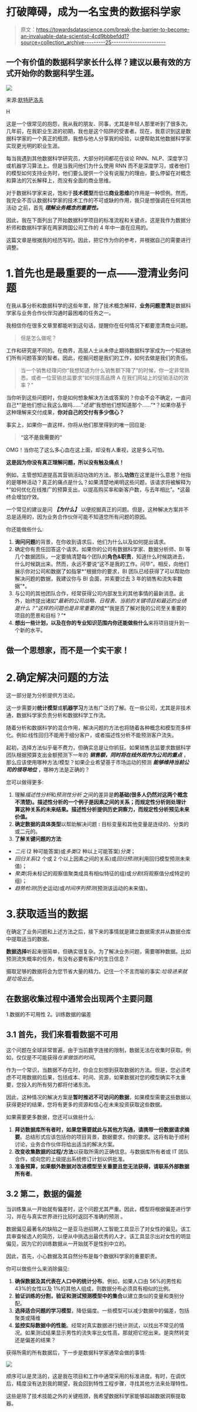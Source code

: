 # 打破障碍，成为一名宝贵的数据科学家

> 原文：<https://towardsdatascience.com/break-the-barrier-to-become-an-invaluable-data-scientist-4cd9bbbefdd1?source=collection_archive---------25----------------------->

## 一个有价值的数据科学家长什么样？建议以最有效的方式开始你的数据科学生涯。

![](img/926c7c90b11ca6088252d354c4b381b2.png)

来源:[默特萨洛夫](https://www.shutterstock.com/g/Mertsaloff)

H

这是一个很常见的抱怨，我从我的朋友、同事，尤其是年轻人那里听到了很多次。几年前，在我职业生涯的初期，我也是这个陷阱的受害者。现在，我意识到这是数据科学家的一个真正的瓶颈，我想与他人分享我的经验，以便帮助其他数据科学家实现更光明的职业生涯。

每当我遇到其他数据科学研究员，大部分时间都花在谈论 RNN、NLP、深度学习或机器学习算法上。但是当我问他们为什么使用 RNN 而不是深度学习，或者他们的模型如何支持业务时，他们要么提供一个没有说服力的理由，要么停留在对概念和算法的冗长解释上，而没有全面的商业思维。

对于数据科学家来说，饱和于**技术模型**而低估**商业思维**的作用是一种惯例。然而，我完全不否认数据科学家的技术工作的不可或缺的作用，我只是想强调在任何其他活动 之前，首先 ***理解业务概念的重要性。***

因此，我在下面列出了开始数据科学项目的标准流程和关键点，这是我作为数据分析师和数据科学家在两家跨国公司工作的 4 年中一直在应用的。

这篇文章是根据我的经历写的。因此，把它作为你的参考，并根据自己的需要进行调整。

# 1.首先也是最重要的一点——澄清业务问题

在我从事分析和数据科学的这些年里，除了技术概念解释，**业务问题澄清**是数据科学家与业务合作伙伴沟通时最困难的任务之一。

我相信你在很多文章里都能听到这句话，提醒你在任何情况下都要澄清商业问题。

> 但是怎么做呢？

工作和研究是不同的。在商界，高层人士从未停止期待数据科学家成为一个知道他们所有问题答案的智者。因此，挖掘问题是我们的工作，如何去做是我们的责任。

> 当一个销售经理问你“我想知道为什么销售额下降了”的时候，你一定非常熟悉。或者一位营销总监要求“如何提高品牌 A 在我们网站上的促销活动的效率？”

当你听到这些问题时，你是如何想象解决方法或答案的？你会不会不确定，一直问自己*“是他们想让我这么做吗……”*还是*“我想他们想知道那个……”*？如果你基于这种理解来交付成果，**你对自己的交付有多少信心？**

事实上，如果你一直这样，你将从他们那里得到的唯一回应是:

> **“这不是我需要的”**

OMG！当你花了这么多心血在这上面，却没有人重视，这是多么可怕。

**这是因为你没有真正理解问题，所以没有触及痛点！**

例如，主管想知道提高其营销活动功效的方法，那么**功效**在这里是什么意思？他指的是哪种活动？真正的痛点是什么？如果清楚地阐明这些问题，该请求将被解释为*“如何优化在线推广的预算支出，以提高购买率和新客户数，与去年相比”。*这最终会增加疗效。

一个常见的建议是问 ***【为什么】*** 以便挖掘真正的问题。但是，这种解决方案并不总是适用的，因为业务合作伙伴可能不知道您所有问题的原因。

你还能做些什么:

1.  **询问问题**的背景，在你收到请求后，他们为什么以及如何提出请求。
2.  确定你有责任回答这个请求。如果你的公司有数据科学家、数据分析师、BI 等几个数据团队，一定要搞清楚每个团队的**角色&职责**，知道什么时候跳进去，什么时候跳出来。然而，永远不要说“这不是我的工作。问毕”。相反，向他们展示你对公司和数据了如指掌*“根据你的要求，BI 团队已经获得了可以帮助你解决问题的数据，我建议你与 BI 会面，并索要过去 3 年的销售和流失率数据”*。
3.  与公司的其他团队合作，经常获得公司内部发生的其他事情的最新消息。此外，始终提出诸如“*最新的公司战略、日程表、当前的关键项目和最近的业绩是什么？”这样的问题也是非常重要的*或*“我是否了解对我的公司至关重要的项目的愿景和目标？”*
4.  **想出一些计划，以及在你的专业知识范围内你还能做些什么**来将项目提升到一个新的水平。

## **做一个思想家，而不是一个实干家！**

# 2.确定解决问题的方法

这一部分是为分析提供方法论。

这一步需要对**统计模型**或**机器学习**方法有广泛的了解。在一些公司，尤其是非技术通，数据科学家负责分析和数据科学工作流。

随着分析和数据科学的混合作用，解决问题的方法也将随着各种概念和模型而多样化。例如:线性回归不能用于细分客户，或者描述性分析不能预测客户流失。

起初，选择方法似乎毫不费力，但确实总是让你抓狂。如果销售总监要求数据科学团队根据预算支出金额预测下一年的 ***销售额，同时将在线外观作为公司的重点*** ，那么应该使用哪种方法/模型？如果企业希望基于市场运动的预测 ***能够维持当前公司的领导地位*** ，哪种方法是正确的？

您可以做得更多:

1.  理解*描述性分析*和*预测性分析* 之间的差异是**的基础(很多人仍然对这两个概念不清楚)。描述性分析的一个例子是因素之间的关系；而规定性分析则处理计算这种关系的未来结果。描述性分析提供历史洞察力，而规定性分析预见未来价值。**
2.  **确定数据的具体类型**以帮助解决问题 **:** 目标变量和其他变量是连续的、分类的或二元的。
3.  **了解关键问题的方法**:

*   *二元* (2 种可能答案)或*多类*(2 种以上可能答案)*分类*；
*   *回归关系*(2 个或 2 个以上因素之间的关系)或*回归预测*(利用回归模型预测未来值)；
*   *聚类*(将未标记的观察值聚类成具有相似特征的组)或*分割*(将观察值分成特定的组)；
*   *趋势检测*(历史运动)或*时间序列预测*(预测该运动的未来值)。

# 3.获取适当的数据

在确定了业务问题和上述方法之后，接下来的事情就是建立数据需求并从数据仓库中提取适当的数据。

**数据选择**听起来很简单，但确实很复杂。为了解决业务问题，需要哪种数据。比如预测流失概率的任务，有没有必要有客户的生日信息？

摄取足够的数据将会为您节省大量的精力。记住一个不言而喻的事实:*垃圾进来就是垃圾出去*。

## 在数据收集过程中通常会出现两个主要问题

1.数据的不可用性
2。训练数据的偏差

## 3.1 首先，我们来看看**数据不可用**

这个问题在全球非常普遍，由于当前数字连接的限制，数据无法在收集时获取。例如，仅仅是不可能获得*在家做饭的时间*。

作为一个常识，当数据不存在时，你会立刻想到获取数据的方法。但是，您必须考虑不可用数据的后果，包括成本、时间、资源，如果数据对您的模型确实不太重要，您投入的所有努力都将付诸东流。

因此，这种情况的解决方案是**暂时推迟不可访问的数据**，如果模型需要这些数据以获得更好的结果，您将有更多的资源和信心在未来投资获取这些数据。

如果需要更多数据，您还可以做些什么:

1.  **拜访数据库所有者时，如果您需要就此与其他方沟通，请携带一份数据请求摘要**。总结形式应该包括你的项目背景，数据要求，你的要求。这将有助于顺利讨论，业务合作伙伴将给出适当的解决方案。
2.  **改变收集数据的过程/方法**以获取所需的正确信息。与数据库所有者或 IT 团队合作，或向您的上级提出系统修订计划以供批准。
3.  **准备预算，如果额外数据对改进模型至关重要且您无法获得，请联系外部数据所有者**。

## 3.2 第二，数据的**偏差**

当训练集从一开始就有偏差时，这个问题尤其严重。因此，模型将根据偏差进行学习，并在与真实世界进行比较时返回不准确的预测 。

数据偏见最著名的缺陷之一是亚马逊招聘人工智能工具显示了对女性的偏见。该工具审查候选人的简历，以便从中挑选出最优秀的人才。该工具显示出对女性的明显偏见，因为它的训练数据从一开始就不是性别中立的。

因此，首先，小心数据及其自然分布是每个数据科学家的重要职责。

你可以做些什么来消除偏见:

1.  **确保数据及其代表在人口中的统计分布**。例如，如果人口由 56%的男性和 43%的女性以及 1%的其他人组成，则数据分布必须具有相似的比例。
2.  **验证训练的分割，验证和测试预测模型中的集合**以建立类似的变量和类别分配。
3.  **选择适合问题的学习模型**，降低偏度。一些模型可以减少数据中的偏差，包括聚类或降维
4.  **监控实际数据中的性能**。经常对真实数据进行统计测试，以找出不常见的情况。如果测试结果显示男性的流失率比女性高，那就把它挖出来。是突然转变还是偏差的结果？

获得所需的所有数据后，下一步是数据科学家通常会做的事情:

![](img/6726a7268edf7810b78a6c4f4aae13ac.png)

顺序可以是灵活的，这是我在项目和工作中通常采用的标准进度。有时，在调优后，精度没有达到我的期望，我会回到特性工程步骤，寻找其他方法来处理特性。

这些是除了技术技能之外的关键瓶颈，我希望数据科学家能够超越数据洞察提取器。